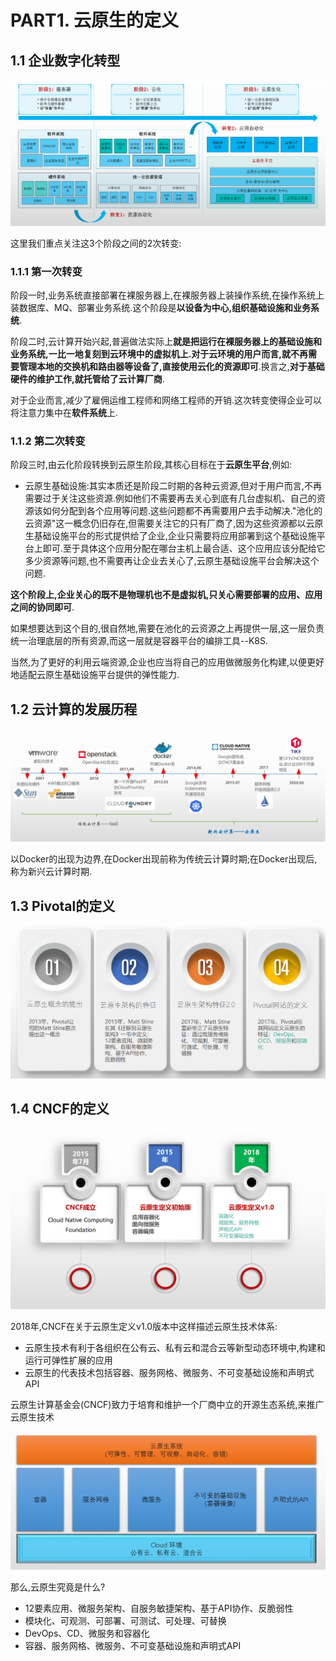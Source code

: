 # PART1. 云原生的定义

## 1.1 企业数字化转型

![企业数字化转型](./img/PART1/企业数字化转型.png)

这里我们重点关注这3个阶段之间的2次转变:

### 1.1.1 第一次转变

阶段一时,业务系统直接部署在裸服务器上,在裸服务器上装操作系统,在操作系统上装数据库、MQ、部署业务系统.这个阶段是**以设备为中心,组织基础设施和业务系统**.

阶段二时,云计算开始兴起,普遍做法实际上**就是把运行在裸服务器上的基础设施和业务系统,一比一地复刻到云环境中的虚拟机上.对于云环境的用户而言,就不再需要管理本地的交换机和路由器等设备了,直接使用云化的资源即可**.换言之,**对于基础硬件的维护工作,就托管给了云计算厂商**.

对于企业而言,减少了雇佣运维工程师和网络工程师的开销.这次转变使得企业可以将注意力集中在**软件系统**上.

### 1.1.2 第二次转变

阶段三时,由云化阶段转换到云原生阶段,其核心目标在于**云原生平台**,例如:

- 云原生基础设施:其实本质还是阶段二时期的各种云资源,但对于用户而言,不再需要过于关注这些资源.例如他们不需要再去关心到底有几台虚拟机、自己的资源该如何分配到各个应用等问题.这些问题都不再需要用户去手动解决."池化的云资源"这一概念仍旧存在,但需要关注它的只有厂商了,因为这些资源都以云原生基础设施平台的形式提供给了企业,企业只需要将应用部署到这个基础设施平台上即可.至于具体这个应用分配在哪台主机上最合适、这个应用应该分配给它多少资源等问题,也不需要再让企业去关心了,云原生基础设施平台会解决这个问题.

**这个阶段上,企业关心的既不是物理机也不是虚拟机,只关心需要部署的应用、应用之间的协同即可**.

如果想要达到这个目的,很自然地,需要在池化的云资源之上再提供一层,这一层负责统一治理底层的所有资源,而这一层就是容器平台的编排工具--K8S.

当然,为了更好的利用云端资源,企业也应当将自己的应用做微服务化构建,以便更好地适配云原生基础设施平台提供的弹性能力.

## 1.2 云计算的发展历程

![云计算发展历程](./img/PART1/云计算发展历程.png)

以Docker的出现为边界,在Docker出现前称为传统云计算时期;在Docker出现后,称为新兴云计算时期.

## 1.3 Pivotal的定义

![pivotal的定义](./img/PART1/pivotal的定义.png)

## 1.4 CNCF的定义

![CNCF的定义](./img/PART1/CNCF的定义.png)

2018年,CNCF在关于云原生定义v1.0版本中这样描述云原生技术体系:

- 云原生技术有利于各组织在公有云、私有云和混合云等新型动态环境中,构建和运行可弹性扩展的应用
- 云原生的代表技术包括容器、服务网格、微服务、不可变基础设施和声明式API

云原生计算基金会(CNCF)致力于培育和维护一个厂商中立的开源生态系统,来推广云原生技术

![CNCF的定义2](./img/PART1/CNCF的定义2.png)

那么,云原生究竟是什么?

- 12要素应用、微服务架构、自服务敏捷架构、基于API协作、反脆弱性
- 模块化、可观测、可部署、可测试、可处理、可替换
- DevOps、CD、微服务和容器化
- 容器、服务网格、微服务、不可变基础设施和声明式API